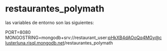 # restaurantes_polymath
las variables de entorno son las siguientes:

PORT=8080
MONGOSTRING=mongodb+srv://restaurant_user:pHkXB4dAOoQq4MGy@clusterluna.risql.mongodb.net/restaurantes_polymath
